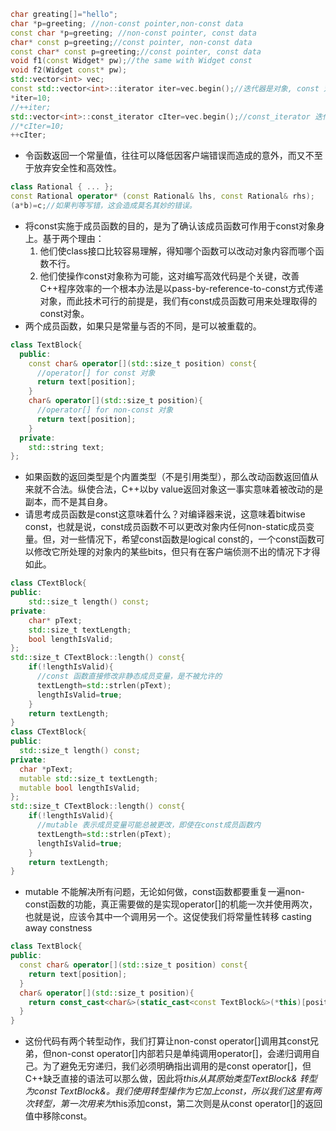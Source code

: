 
```c++
char greating[]="hello";
char *p=greeting; //non-const pointer,non-const data
const char *p=greeting; //non-const pointer, const data
char* const p=greeting;//const pointer, non-const data
const char* const p=greeting;//const pointer, const data
void f1(const Widget* pw);//the same with Widget const
void f2(Widget const* pw);
std::vector<int> vec;
const std::vector<int>::iterator iter=vec.begin();//迭代器是对象, const 对象
*iter=10;
//++iter;
std::vector<int>::const_iterator cIter=vec.begin();//const_iterator 迭代器所指之物为const
//*cIter=10;
++cIter;
```
+ 令函数返回一个常量值，往往可以降低因客户端错误而造成的意外，而又不至于放弃安全性和高效性。
```c++
class Rational { ... };
const Rational operator* (const Rational& lhs, const Rational& rhs);
(a*b)=c;//如果判等写错，这会造成莫名其妙的错误。
```

+ 将const实施于成员函数的目的，是为了确认该成员函数可作用于const对象身上。基于两个理由：
  1. 他们使class接口比较容易理解，得知哪个函数可以改动对象内容而哪个函数不行。
  2. 他们使操作const对象称为可能，这对编写高效代码是个关键，改善C++程序效率的一个根本办法是以pass-by-reference-to-const方式传递对象，而此技术可行的前提是，我们有const成员函数可用来处理取得的const对象。
+ 两个成员函数，如果只是常量与否的不同，是可以被重载的。
```c++
class TextBlock{
  public:
    const char& operator[](std::size_t position) const{
      //operator[] for const 对象
      return text[position];
    }
    char& operator[](std::size_t position){
      //operator[] for non-const 对象
      return text[position];
    }
  private:
    std::string text;
};
```
+ 如果函数的返回类型是个内置类型（不是引用类型），那么改动函数返回值从来就不合法。纵使合法，C++以by value返回对象这一事实意味着被改动的是副本，而不是其自身。
+ 请思考成员函数是const这意味着什么？对编译器来说，这意味着bitwise const，也就是说，const成员函数不可以更改对象内任何non-static成员变量。但，对一些情况下，希望const函数是logical const的，一个const函数可以修改它所处理的对象内的某些bits，但只有在客户端侦测不出的情况下才得如此。

```c++
class CTextBlock{
public:
    std::size_t length() const;
private:
    char* pText;
    std::size_t textLength;
    bool lengthIsValid;
};
std::size_t CTextBlock::length() const{
    if(!lengthIsValid){
      //const 函数直接修改非静态成员变量，是不被允许的
      textLength=std::strlen(pText);
      lengthIsValid=true;
    }
    return textLength;
}
class CTextBlock{
public:
  std::size_t length() const;
private:
  char *pText;
  mutable std::size_t textLength;
  mutable bool lengthIsValid;
};
std::size_t CTextBlock::length() const{
    if(!lengthIsValid){
      //mutable 表示成员变量可能总被更改，即使在const成员函数内
      textLength=std::strlen(pText);
      lengthIsValid=true;
    }
    return textLength;
}
```
+ mutable 不能解决所有问题，无论如何做，const函数都要重复一遍non-const函数的功能，真正需要做的是实现operator[]的机能一次并使用两次，也就是说，应该令其中一个调用另一个。这促使我们将常量性转移 casting away constness

```c++
class TextBlock{
public:
  const char& operator[](std::size_t position) const{
    return text[position];
  }
  char& operator[](std::size_t position){
    return const_cast<char&>(static_cast<const TextBlock&>(*this)[position]);
  }
}
```
+ 这份代码有两个转型动作，我们打算让non-const operator[]调用其const兄弟，但non-const operator[]内部若只是单纯调用operator[]，会递归调用自己。为了避免无穷递归，我们必须明确指出调用的是const operator[]，但C++缺乏直接的语法可以那么做，因此将*this从其原始类型TextBlock& 转型为const TextBlock&。我们使用转型操作为它加上const，所以我们这里有两次转型，第一次用来为*this添加const，第二次则是从const operator[]的返回值中移除const。
